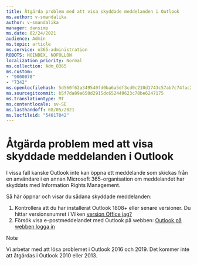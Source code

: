 ```yaml
---
title: Åtgärda problem med att visa skyddade meddelanden i Outlook
ms.author: v-smandalika
author: v-smandalika
manager: dansimp
ms.date: 02/24/2021
audience: Admin
ms.topic: article
ms.service: o365-administration
ROBOTS: NOINDEX, NOFOLLOW
localization_priority: Normal
ms.collection: Adm_O365
ms.custom:
- "9000078"
- "7342"
ms.openlocfilehash: 5d560f62a349540fd0ba6a5df3cd0c210d1743c57ab7c74fac2967a90be23c80
ms.sourcegitcommit: b5f7da89a650d2915dc652449623c78be6247175
ms.translationtype: MT
ms.contentlocale: sv-SE
ms.lasthandoff: 08/05/2021
ms.locfileid: "54017042"
---
```

# <a name="fix-problem-viewing-protected-message-in-outlook"></a>Åtgärda problem med att visa skyddade meddelanden i Outlook

I vissa fall kanske Outlook inte kan öppna ett meddelande som skickas från en användare i en annan Microsoft 365-organisation om meddelandet har skyddats med Information Rights Management.

Så här öppnar och visar du sådana skyddade meddelanden:

1. Kontrollera att du har installerat Outlook 1808+ eller senare versioner. Du hittar versionsnumret i Vilken [version Office jag?](https://support.microsoft.com/office/about-office-what-version-of-office-am-i-using-932788b8-a3ce-44bf-bb09-e334518b8b19)
2. Försök visa e-postmeddelandet med Outlook på webben: [Outlook på webben logga in](https://outlook.office365.com/mail/inbox)

> [!NOTE]
> Vi arbetar med att lösa problemet i Outlook 2016 och 2019. Det kommer inte att åtgärdas i Outlook 2010 eller 2013.
